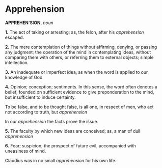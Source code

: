 # Apprehension

**APPREHEN'SION**, _noun_

**1.** The act of taking or arresting; as, the felon, after his _apprehension_ escaped.

**2.** The mere contemplation of things without affirming, denying, or passing any judgment; the operation of the mind in contemplating ideas, without comparing them with others, or referring them to external objects; simple intellection.

**3.** An inadequate or imperfect idea, as when the word is applied to our knowledge of God.

**4.** Opinion; conception; sentiments. In this sense, the word often denotes a belief, founded on sufficient evidence to give preponderation to the mind, but insufficient to induce certainty.

To be false, and to be thought false, is all one, in respect of men, who act not according to truth, but _apprehension_

In our _apprehension_ the facts prove the issue.

**5.** The faculty by which new ideas are conceived; as, a man of dull _apprehension_

**6.** Fear; suspicion; the prospect of future evil, accompanied with uneasiness of mind.

Claudius was in no small _apprehension_ for his own life.